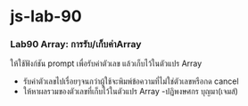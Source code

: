 # js-lab-90
### Lab90 Array: การรับ/เก็บค่าArray
ให้ใช้ฟังก์ชัน prompt เพื่อรับค่าตัวเลข แล้วเก็บไว้ในตัวแปร Array
- รับค่าตัวเลขไปเรื่อยๆจนกว่าผู้ใช้จะพิมพ์ข้อความที่ไม่ใช่ตัวเลขหรือกด cancel
- ให้หาผลรวมของตัวเลขที่เก็บไว้ในตัวแปร Array
-ปฏิพงษศกร บุญมา(เจมส์)